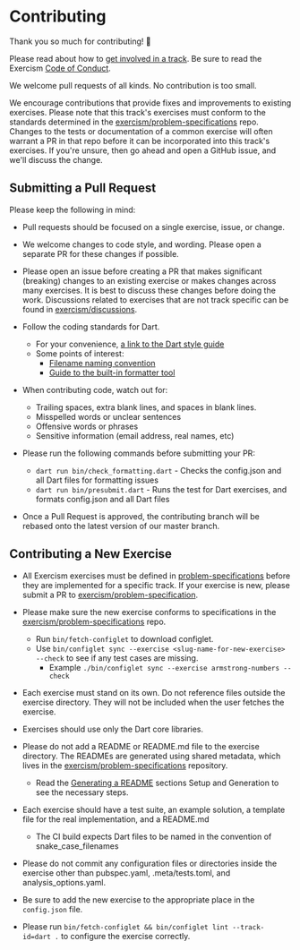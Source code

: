 # Contributing

Thank you so much for contributing! :tada:

Please read about how to [get involved in a track](https://github.com/exercism/docs/tree/master/contributing-to-language-tracks). Be sure to read the Exercism [Code of Conduct](https://exercism.io/code-of-conduct).

We welcome pull requests of all kinds. No contribution is too small.

We encourage contributions that provide fixes and improvements to existing exercises. Please note that this track's exercises must conform to the standards determined in the [exercism/problem-specifications](https://github.com/exercism/problem-specifications) repo. Changes to the tests or documentation of a common exercise will often warrant a PR in that repo before it can be incorporated into this track's exercises. If you're unsure, then go ahead and open a GitHub issue, and we'll discuss the change.

## Submitting a Pull Request ###

Please keep the following in mind:

- Pull requests should be focused on a single exercise, issue, or change.

- We welcome changes to code style, and wording. Please open a separate PR for these changes if possible.

- Please open an issue before creating a PR that makes significant (breaking) changes to an existing exercise or makes changes across many exercises. It is best to discuss these changes before doing the work. Discussions related to exercises that are not track specific can be found in [exercism/discussions](https://github.com/exercism/discussions/issues).

- Follow the coding standards for Dart.
    * For your convenience, [a link to the Dart style guide](https://www.dartlang.org/guides/language/effective-dart)
    * Some points of interest:
      * [Filename naming convention](https://www.dartlang.org/guides/language/effective-dart/style#do-name-libraries-and-source-files-using-lowercase_with_underscores)
      * [Guide to the built-in formatter tool](https://github.com/dart-lang/dart_style#getting-dartfmt)

- When contributing code, watch out for:
    * Trailing spaces, extra blank lines, and spaces in blank lines.
    * Misspelled words or unclear sentences
    * Offensive words or phrases
    * Sensitive information (email address, real names, etc)

- Please run the following commands before submitting your PR:
    * `dart run bin/check_formatting.dart` - Checks the config.json and all Dart files for formatting issues
    * `dart run bin/presubmit.dart` - Runs the test for Dart exercises, and formats config.json and all Dart files

- Once a Pull Request is approved, the contributing branch will be rebased onto the latest version of our master branch.

## Contributing a New Exercise ###

- All Exercism exercises must be defined in [problem-specifications](https://github.com/exercism/problem-specifications/tree/master/exercises) before they are implemented for a specific track. If your exercise is new, please submit a PR to [exercism/problem-specification](https://github.com/exercism/problem-specifications).

- Please make sure the new exercise conforms to specifications in the [exercism/problem-specifications](https://github.com/exercism/problem-specifications) repo.
  - Run `bin/fetch-configlet` to download configlet.
  - Use `bin/configlet sync --exercise <slug-name-for-new-exercise> --check` to see if any test cases are missing.
    - Example `./bin/configlet sync --exercise armstrong-numbers --check`

- Each exercise must stand on its own. Do not reference files outside the exercise directory. They will not be included when the user fetches the exercise.

- Exercises should use only the Dart core libraries.

- Please do not add a README or README.md file to the exercise directory. The READMEs are generated using shared metadata, which lives in the
[exercism/problem-specifications](https://github.com/exercism/problem-specifications) repository.
  - Read the [Generating a README](https://github.com/exercism/docs/blob/master/language-tracks/exercises/anatomy/readmes.md) sections Setup and Generation to see the necessary steps.

- Each exercise should have a test suite, an example solution, a template file for the real implementation, and a README.md
  - The CI build expects Dart files to be named in the convention of snake_case_filenames

- Please do not commit any configuration files or directories inside the exercise other than pubspec.yaml, .meta/tests.toml, and analysis_options.yaml.

- Be sure to add the new exercise to the appropriate place in the `config.json` file.

- Please run `bin/fetch-configlet && bin/configlet lint --track-id=dart .` to configure the exercise correctly.
